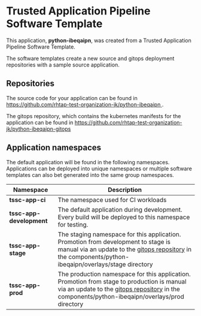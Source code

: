 # Trusted Application Pipeline Software Template

This application, **python-ibeqaipn**, was created from a Trusted Application Pipeline Software Template.

The software templates create a new source and gitops deployment repositories with a sample source application. 

## Repositories

The source code for your application can be found in [https://github.com/rhtap-test-organization-jk/python-ibeqaipn ](https://github.com/rhtap-test-organization-jk/python-ibeqaipn ).
 
The gitops repository, which contains the kubernetes manifests for the application can be found in 
[https://github.com/rhtap-test-organization-jk/python-ibeqaipn-gitops ](https://github.com/rhtap-test-organization-jk/python-ibeqaipn-gitops ) 

## Application namespaces 

The default application will be found in the following namespaces. Applications can be deployed into unique namespaces or multiple software templates can also bet generated into the same group namespaces.  

|  Namespace   |  Description   |  
| -------- | -------- |
| **tssc-app-ci** | The namespace used for CI workloads |
| **tssc-app-development** | The default application during development. Every build will be deployed to this namespace for testing. |
| **tssc-app-stage** | The staging namespace for this application. Promotion from development to stage is manual via an update to the [gitops repository](https://github.com/rhtap-test-organization-jk/python-ibeqaipn-gitops ) in the components/python-ibeqaipn/overlays/stage directory |
| **tssc-app-prod** | The production namespace for this application. Promotion from stage to production is manual via an update to the [gitops repository](https://github.com/rhtap-test-organization-jk/python-ibeqaipn-gitops ) in the components/python-ibeqaipn/overlays/prod directory |